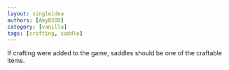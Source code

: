 ```yaml
---
layout: singleidea
authors: [AmyBSOD]
category: [vanilla]
tags: [crafting, saddle]
---
```

If crafting were added to the game, saddles should be one of the craftable items.
